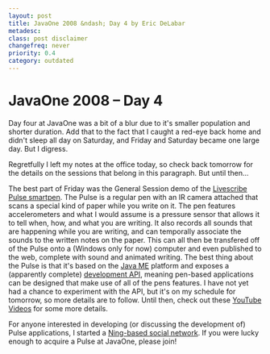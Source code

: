 ```yaml
---
layout: post
title: JavaOne 2008 &ndash; Day 4 by Eric DeLabar
metadesc: 
class: post disclaimer
changefreq: never
priority: 0.4
category: outdated
---
```

<h1>JavaOne 2008 &ndash; Day 4</h1>
<p>Day four at JavaOne was a bit of a blur due to it's smaller population and shorter duration.  Add that to the fact that I caught a red-eye back home and didn't sleep all day on Saturday, and Friday and Saturday became one large day.  But I&nbsp;digress.</p>
<p>Regretfully I left my notes at the office today, so check back tomorrow for the details on the sessions that belong in this paragraph.  But until&nbsp;then...</p>
<p>The best part of Friday was the General Session demo of the <a href="http://www.livescribe.com/smartpen/index.html">Livescribe Pulse smartpen</a>.  The Pulse is a regular pen with an <span class="caps">IR</span> camera attached that scans a special kind of paper while you write on it.  The pen features accelerometers and what I would assume is a pressure sensor that allows it to tell when, how, and what you are writing.  It also records all sounds that are happening while you are writing, and can temporally associate the sounds to the written notes on the paper.  This can all then be transfered off of the Pulse onto a (Windows only for now) computer and even published to the web, complete with sound and animated writing.  The best thing about the Pulse is that it's based on the <a href="http://java.sun.com/javame/index.jsp">Java <span class="caps">ME</span></a> platform and exposes a (apparently complete) <a href="http://www.livescribe.com/cgi-bin/WebObjects/LDApp.woa/wa/DeveloperOverviewPage">development <span class="caps">API</span></a>, meaning pen-based applications can be designed that make use of all of the pens features.  I have not yet had a chance to experiment with the <span class="caps">API</span>, but it's on my schedule for tomorrow, so more details are to follow.  Until then, check out these <a href="http://www.youtube.com/watch?v=e2JGOSF9G8c">YouTube</a> <a href="http://www.youtube.com/watch?v=mz00Wg9Z-AM">Videos</a> for some more&nbsp;details.</p>
<p>For anyone interested in developing (or discussing the development of) Pulse applications, I started a <a href="http://livescribe.ning.com/">Ning-based social network</a>.  If you were lucky enough to acquire a Pulse at JavaOne, please&nbsp;join!</p>